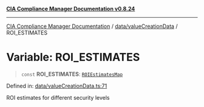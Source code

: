 [**CIA Compliance Manager Documentation v0.8.24**](../../../README.md)

***

[CIA Compliance Manager Documentation](../../../modules.md) / [data/valueCreationData](../README.md) / ROI\_ESTIMATES

# Variable: ROI\_ESTIMATES

> `const` **ROI\_ESTIMATES**: [`ROIEstimatesMap`](../../../types/interfaces/ROIEstimatesMap.md)

Defined in: [data/valueCreationData.ts:71](https://github.com/Hack23/cia-compliance-manager/blob/8f5d084752ccee354557e96bf8b49239fb671c91/src/data/valueCreationData.ts#L71)

ROI estimates for different security levels
